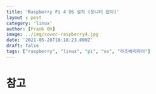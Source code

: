 ```yaml
---
title: 'Raspberry Pi 4 OS 설치 (모니터 없이)'
layout : post
category: 'linux'
author: [Frank Oh]
image: ../img/cover-raspberry4.jpg
date: '2021-05-28T18:18:23.000Z'
draft: false
tags: ["raspberry", "linux", "pi", "os", "라즈베리파이"]
--- 
```



# 참고






